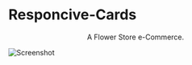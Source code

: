 # Responcive-Cards

<p align="center">A Flower Store e-Commerce.</p>

![Screenshot](./responcive-cards.png)
